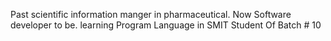 Past scientific information manger in pharmaceutical.
Now Software developer to be.
learning Program Language in SMIT
Student Of Batch # 10
